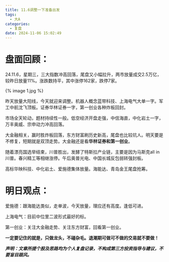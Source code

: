 ```yaml
---
title: 11.6调整一下准备出发
tags:
  - 大A
categories:
  - 复盘
date: 2024-11-06 15:02:49
---
```




# 盘面回顾：

24.11.6，星期三，三大指数冲高回落，尾盘又小幅拉升，两市放量成交2.5万亿，较昨日放量11%。涨跌数持平，其中涨停162家，跌停7家。

{% image 1.jpg %}

昨天放量大阳线，今天就迎来调整。机器人概念蓝带科技、上海电气大单一字。军工中航沈飞顶板。证券华林证券一字，第一创业各种炸板回封。

市场全天轮动，题材持续性一般。低空经济开盘走强，中信海直，中化岩土一字，万丰奥威、宗申动力冲高回落。

大金融相关，赢时胜炸板回落，东方财富刷历史新高，尾盘也比较坑人。明天要是不修复，短期就是双顶走势。大金融还是看**华林证券和第一创业**。

随着漂亮国选举结束，川普胜出，发酵了特斯拉产业链，主要是因为马斯克all in川普。春兴精工等相继涨停。午后奥普光电、中国长城反包弱转强封板。

高标华映科技、中化岩土、爱施德集体放量。海能达、青岛金王尾盘抢筹。

# 明日观点：

爱施德：跟海能达类似，走单波，今天放量，理应还有高度。逢低可进。

上海电气：目前中位里二波形式最好的标。

第一创业：关注大金融走势、关注东方财富，回看第一创业。



**一定要记住的就是，只做龙头，不碰杂毛。退潮期可做可不做的交易就不要做！**



***声明：文章所提个股及思路均为个人复盘记录，不构成第三方投资指导与建议，不要盲目跟风。***
